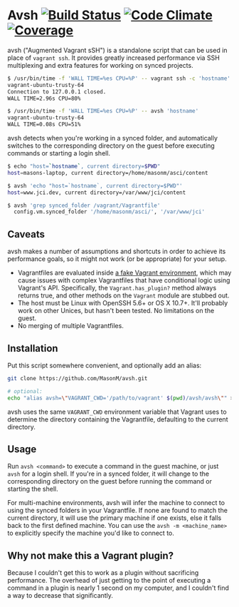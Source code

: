 # Avsh [![Build Status](https://travis-ci.org/MasonM/avsh.svg?branch=master)](https://travis-ci.org/MasonM/avsh) [![Code Climate](https://codeclimate.com/github/MasonM/avsh/badges/gpa.svg)](https://codeclimate.com/github/MasonM/avsh) [![Coverage](https://codeclimate.com/github/MasonM/avsh/badges/coverage.svg)](https://codeclimate.com/github/MasonM/avsh/coverage)

avsh ("Augmented Vagrant sSH") is a standalone script that can be used in place
of `vagrant ssh`. It provides greatly increased performance via SSH multiplexing
and extra features for working on synced projects.

```sh
$ /usr/bin/time -f 'WALL TIME=%es CPU=%P' -- vagrant ssh -c 'hostname'
vagrant-ubuntu-trusty-64
Connection to 127.0.0.1 closed.
WALL TIME=2.96s CPU=80%

$ /usr/bin/time -f 'WALL TIME=%es CPU=%P' -- avsh 'hostname'
vagrant-ubuntu-trusty-64
WALL TIME=0.08s CPU=51%
```

avsh detects when you're working in a synced folder, and automatically switches
to the corresponding directory on the guest before executing commands or
starting a login shell.

```sh
$ echo "host=`hostname`, current directory=$PWD"
host=masons-laptop, current directory=/home/masonm/asci/content

$ avsh 'echo "host=`hostname`, current directory=$PWD"'
host=www.jci.dev, current directory=/var/www/jci/content

$ avsh 'grep synced_folder /vagrant/Vagrantfile'
  config.vm.synced_folder '/home/masonm/asci/', '/var/www/jci'
```

## Caveats

avsh makes a number of assumptions and shortcuts in order to achieve its
performance goals, so it might not work (or be appropriate) for your setup.

* Vagrantfiles are evaluated inside [a fake Vagrant environment](https://github.com/MasonM/avsh/blob/master/lib/avsh/vagrantfile_environment.rb),
  which may cause issues with complex Vagrantfiles that have conditional logic
  using Vagrant's API. Specifically, the `Vagrant.has_plugin?` method always
  returns true, and other methods on the `Vagrant` module are stubbed out.
* The host must be Linux with OpenSSH 5.6+ or OS X 10.7+. It'll probably work on
  other Unices, but hasn't been tested. No limitations on the guest.
* No merging of multiple Vagrantfiles.

## Installation

Put this script somewhere convenient, and optionally add an alias:
```sh
git clone https://github.com/MasonM/avsh.git

# optional:
echo "alias avsh=\"VAGRANT_CWD='/path/to/vagrant' $(pwd)/avsh/avsh\"" >> ~/.bashrc
```
avsh uses the same `VAGRANT_CWD` environment variable that Vagrant uses to
determine the directory containing the Vagrantfile, defaulting to the current
directory.

## Usage

Run `avsh <command>` to execute a command in the guest machine, or just `avsh`
for a login shell. If you're in a synced folder, it will change to the
corresponding directory on the guest before running the command or starting the
shell.

For multi-machine environments, avsh will infer the machine to connect to using
the synced folders in your Vagrantfile. If none are found to match the current
directory, it will use the primary machine if one exists, else it falls back to
the first defined machine. You can use the `avsh -m <machine_name>` to
explicitly specify the machine you'd like to connect to.

## Why not make this a Vagrant plugin?

Because I couldn't get this to work as a plugin without sacrificing performance.
The overhead of just getting to the point of executing a command in a plugin is
nearly 1 second on my computer, and I couldn't find a way to decrease that
significantly.

